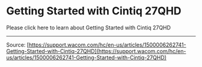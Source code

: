 # Getting Started with Cintiq 27QHD

Please click here to learn about Getting Started with Cintiq 27QHD

---
Source: [https://support.wacom.com/hc/en-us/articles/1500006262741-Getting-Started-with-Cintiq-27QHD](https://support.wacom.com/hc/en-us/articles/1500006262741-Getting-Started-with-Cintiq-27QHD)
